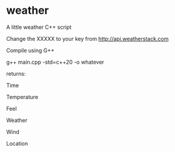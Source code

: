 # weather
A little weather C++ script

Change the XXXXX to your key from http://api.weatherstack.com

Compile using G++

g++ main.cpp -std=c++20 -o whatever 

returns:

Time

Temperature

Feel

Weather

Wind

Location


